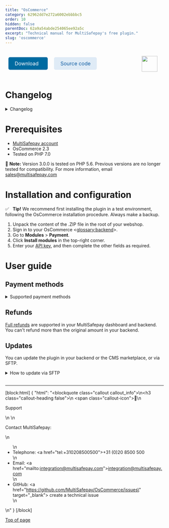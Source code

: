 ```yaml
---
title: "OsCommerce"
category: 62962dd7e272a6002ebbbbc5
order: 10
hidden: false
parentDoc: 62a9a54abde254065ee92a5c
excerpt: "Technical manual for MultiSafepay's free plugin."
slug: 'oscommerce'
---
```

<img src="https://raw.githubusercontent.com/MultiSafepay/docs/master/static/logo/Plugins/OsCommerce.svg" width="50" align="right" style="margin: 20px; max-height: 75px"/>

<div style="display: flex; flex-wrap: wrap;">

<a class="suggestEdits" style="display: inline-flex; border-radius: 5px; padding: 10px 20px; margin: 10px; font-size: 1rem; background-color: #006ba1; color: #ffffff; text-decoration: none;" href="https://github.com/MultiSafepay/OsCommerce/archive/3.0.0.zip" target="_self"><span>Download</span><i class="icon icon-download" style="margin-left: 0.6em;"> </i></a>

<a class="suggestEdits" style="display: inline-flex; border-radius: 5px; padding: 10px 20px; margin: 10px; font-size: 1rem; background-color: #DFEBF6; color: #0a59a1; text-decoration: none;" href="https://github.com/MultiSafepay/OsCommerce" target="_blank"><i class="icon-external-link"></i> <span>Source code</span></a>

</div>

# Changelog

<details id="changelog">
<summary>Changelog</summary>
<br>

**3.0.0**
Release date: May 9, 2017

**Changes**
- This plugin now uses the JSON API, rather than the XML API.
- Added all available payment methods as separate <<glossary:gateways>>
- Added all available gift card methods

---

**2.0.3**
Release date: Oct 12, 2016

**Improvements**
- Added Klarna as a payment method.

**Changes**
- Changed MisterCash to Bancontact and replaced the payment method logo.

---

**2.0.2**
Release date: Jun 18, 2015

**Improvements**
- Add check for completed transactions so that the confirmation is only sent once for paid transactions
- Added iDEAL selection to the payment selection page instead before the order confirmation
- Added javascript that will auto select iDEAL as payment method when an <<glossary:issuer>> is selected

**Fixes**
- On extra offline action the status of the order was reset to initialized. This has now been solved
- Zone restriction is now working correct again
- Added extra check for Fee tax. This solves 1027 errors and invalid tax rate for shipping

---

**2.0.1**
Release date: Mar 28, 2014

**Improvements**
- Now compatible with OsCommerce 2.2
- Added NL images
- Added order total language files, untranslated
- Added Multi-Currency support
- Added OSC input validation
- Added American Express Support to the OsCommerce plugin
- Added SOFORT Banking support

**Changes**
- Changed language files. Added option to show only the gateway title, and no images. On request
- Changed default order status to selected initial status
- Updated curl combined files
- Updated Pay After Delivery default order status to the init status
- Disabled updating customer info as this is saved before the transaction

**Fixes**
- Fixed bug with weight-based shipping
- Fixed amount bug
- Fixed bug that caused a Pay After Delivery order not to show before a finished transaction
- Fixed bug for cancel URL, use hardcoded method like nurl script
- Fixed bug with single quotes

[Top of page](#)

---

</details>

# Prerequisites

- [MultiSafepay account](/docs/getting-started-guide/)
- OsCommerce 2.3
- Tested on PHP 7.0

📘 **Note:** Version 3.0.0 is tested on PHP 5.6. Previous versions are no longer tested for compatibility. For more information, email <sales@multisafepay.com>

# Installation and configuration

✅ &nbsp; **Tip!** We recommend first installing the plugin in a test environment, following the OsCommerce installation procedure. Always make a backup.

1. Unpack the content of the .ZIP file in the root of your webshop.
2. Sign in to your OsCommerce <<glossary:backend>>.
3. Go to **Modules** > **Payment**.
4. Click **Install modules** in the top-right corner.
5. Enter your [API key](/docs/sites#site-id-api-key-and-security-code), and then complete the other fields as required.

# User guide

## Payment methods

<details id="supported-payment-methods">
<summary>Supported payment methods</summary>
<br>

- Cards: [All](/docs/card-payments/)
- <<glossary:BNPL>>: [E-Invoicing](/docs/e-invoicing/), [Klarna](/docs/klarna/), [Pay After Delivery](/docs/pay-after-delivery/)
- Wallets: [PayPal](/docs/paypal/)
- Banking methods:
    - [Bancontact](/docs/bancontact/)
    - [Bank transfer](/docs/bank-transfer/)
    - [CBC/KBC](/docs/cbc-kbc/)
    - [Dotpay](/docs/dotpay/)
    - [EPS](/docs/eps/)
    - [Giropay](/docs/giropay/)
    - [iDEAL](/docs/ideal/)
    - [Direct debit](/docs/direct-debit/)
    - [Sofort](/docs/sofort/)
- Prepaid cards:
    - Beauty and Wellness gift card
    - <a href="https://www.cadeaubon.nl/cadeaubonnen/nederlandse-boekenbon" target="_blank">Boekenbon</a> <i class="fa fa-external-link" style="font-size:12px;color:#8b929e"></i>
    - <a href="https://www.fashioncheque.com/nl" target="_blank">Fashioncheque</a> <i class="fa fa-external-link" style="font-size:12px;color:#8b929e"></i>
    - <a href="https://www.fashion-giftcard.nl" target="_blank">Fashion gift card</a> <i class="fa fa-external-link" style="font-size:12px;color:#8b929e"></i>
    - Fietsenbon
    - <a href="https://www.gezondheidsbon.nl/mhome" target="_blank">Gezondheidsbon</a> <i class="fa fa-external-link" style="font-size:12px;color:#8b929e"></i>
    - <a href="https://www.nationale-tuinbon.nl" target="_blank">Nationale tuinbon</a> <i class="fa fa-external-link" style="font-size:12px;color:#8b929e"></i>
    - <a href="https://www.parfumcadeaukaart.nl" target="_blank">Parfumcadeaukaart</a> <i class="fa fa-external-link" style="font-size:12px;color:#8b929e"></i>
    - [Paysafecard](/docs/paysafecard/)
    - <a href="https://www.podiumcadeaukaart.nl" target="_blank">Podium</a> <i class="fa fa-external-link" style="font-size:12px;color:#8b929e"></i>
    - <a href="https://www.sportenfitcadeau.nl" target="_blank">Sport en Fit</a> <i class="fa fa-external-link" style="font-size:12px;color:#8b929e"></i>
    - <a href="https://www.vvvcadeaukaarten.nl" target="_blank">VVV gift card</a> <i class="fa fa-external-link" style="font-size:12px;color:#8b929e"></i>
    - <a href="https://www.webshopgiftcard.nl" target="_blank">Webshop gift card</a> <i class="fa fa-external-link" style="font-size:12px;color:#8b929e"></i>
    - <a href="https://www.wellnessgiftcard.nl" target="_blank">Wellness gift card</a> <i class="fa fa-external-link" style="font-size:12px;color:#8b929e"></i>
    - Wijncadeau
    - <a href="https://www.winkelcheque.nl" target="_blank">Winkelcheque</a> <i class="fa fa-external-link" style="font-size:12px;color:#8b929e"></i>
    - <a href="https://www.yourgift.nl/" target="_blank">YourGift</a> <i class="fa fa-external-link" style="font-size:12px;color:#8b929e"></i>

</details>

## Refunds

[Full refunds](/docs/refund-payments/) are supported in your MultiSafepay dashboard and backend.  
You can't refund more than the original amount in your backend.

## Updates

You can update the plugin in your backend or the CMS marketplace, or via SFTP.

<details id="how-to-update-via-sftp">
<summary>How to update via SFTP</summary>
<br>

✅ &nbsp; **Tip!** Make sure you have a backup of your production environment, and that you test the plugin in a staging environment.

1. Download the plugin again above.
2. Follow the Installation and configuration instructions from step 2.

</details>
<br>

---

[block:html]
{
  "html": "<blockquote class=\"callout callout_info\">\n<h3 class=\"callout-heading false\">\n        <span class=\"callout-icon\">💬</span>\n        <p>Support</p>\n    </h3>\n  <p>Contact MultiSafepay:</p>\n  <ul>\n    <li>Telephone: <a href=\"tel:+310208500500\">+31 (0)20 8500 500</a></li>\n    <li>Email: <a href=\"mailto:integration@multisafepay.com\">integration@multisafepay.com</a></li>\n    <li>GitHub: <a href=\"https://github.com/MultiSafepay/OsCommerce/issues\" target=\"_blank\"> create a technical issue</a></li>\n  </ul>  \n</blockquote>"
}
[/block]

[Top of page](#)